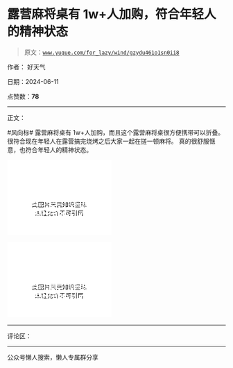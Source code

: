 # 露营麻将桌有 1w+人加购，符合年轻人的精神状态

> 原文：[`www.yuque.com/for_lazy/wind/gzydu461o1sn0ii8`](https://www.yuque.com/for_lazy/wind/gzydu461o1sn0ii8)

作者： 好天气

日期：2024-06-11

点赞数：**78**

* * *

正文：

#风向标# 露营麻将桌有 1w+人加购，而且这个露营麻将桌很方便携带可以折叠。 很符合现在年轻人在露营搞完烧烤之后大家一起在搓一顿麻将。
真的很舒服惬意，也符合年轻人的精神状态。

![](img/e904542296663f6bc9e7a37661aaa2cd.png)

![](img/6a1b41aa2a378fce906084ac53d2df6a.png)

* * *

评论区：

* * *

公众号懒人搜索，懒人专属群分享